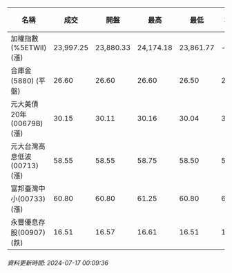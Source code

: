 | 名稱 | 成交 | 開盤 | 最高 | 最低 | 均價 | 成交金額(億) | 昨收 | 漲跌幅 | 漲跌 | 總量 | 昨量 | 振幅 |
| -------- | -------- | -------- | -------- |-------- | -------- | -------- |-------- |-------- |-------- | -------- | -------- |-------- |
|加權指數(%5ETWII) (漲)|23,997.25|23,880.33|24,174.18|23,861.77|-|4,679.21|23,879.36|0.49%|117.89|9,639,156|0|1.31%|
|合庫金(5880) (平盤)|26.60|26.60|26.60|26.50|26.56|1.64|26.60|0.00%|0.00|6,156|8,550|0.38%|
|元大美債20年(00679B) (漲)|30.15|30.11|30.16|30.04|30.13|14.28|30.04|0.37%|0.11|47,375|72,348|0.40%|
|元大台灣高息低波(00713) (漲)|58.55|58.55|58.75|58.50|58.58|4.47|58.45|0.17%|0.10|7,627|11,976|0.43%|
|富邦臺灣中小(00733) (漲)|60.80|60.80|61.25|60.80|61.07|0.964|60.75|0.08%|0.05|1,578|1,183|0.74%|
|永豐優息存股(00907) (跌)|16.51|16.57|16.61|16.51|16.55|0.346|16.53|0.12%|0.02|2,091|2,092|0.60%|
###### 資料更新時間: 2024-07-17 00:09:36